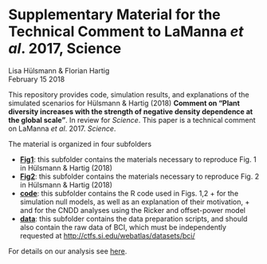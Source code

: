 # Supplementary Material for the Technical Comment to LaManna *et al*. 2017, Science
Lisa Hülsmann & Florian Hartig  
February 15 2018  

This repository  provides code, simulation results, and explanations of the simulated scenarios for Hülsmann & Hartig (2018) **Comment on “Plant diversity increases with the strength of negative density dependence at the global scale”**. In review for *Science*. This paper is a technical comment on LaManna *et al*. 2017. *Science*.

The material is organized in four subfolders

* [**Fig1**](https://github.com/LisaHuelsmann/CommentTo-LaMannaEtAl-Science/tree/master/Fig1): this subfolder contains the materials necessary to reproduce Fig. 1 in Hülsmann & Hartig (2018)  
* [**Fig2**](https://github.com/LisaHuelsmann/CommentTo-LaMannaEtAl-Science/tree/master/Fig2): this subfolder contains the materials necessary to reproduce Fig. 2 in Hülsmann & Hartig (2018)  
* [**code**](https://github.com/LisaHuelsmann/CommentTo-LaMannaEtAl-Science/tree/master/code): this subfolder contains the R code used in Figs. 1,2
      + for the simulation null models, as well as an explanation of their motivation, 
      + and for the CNDD analyses using the Ricker and offset-power model
* [**data**](https://github.com/LisaHuelsmann/CommentTo-LaMannaEtAl-Science/tree/master/data): this subfolder contains the data preparation scripts, and should also contain the raw data of BCI, which must be independently requested at http://ctfs.si.edu/webatlas/datasets/bci/


For details on our analysis see [here](https://github.com/LisaHuelsmann/CommentTo-LaMannaEtAl-Science/tree/master/code).



